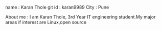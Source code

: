name : Karan Thole
git id : karan9989
City : Pune


About me : I am Karan Thole, 3rd Year IT engineering student.My major areas if interest are Linux,open source
